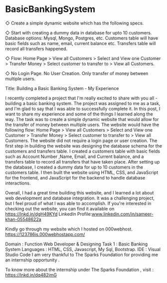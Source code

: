 # BasicBankingSystem
◇ Create a simple dynamic website which has the following specs.

◇ Start with creating a dummy data in database for upto 10 customers. Database options: Mysql, Mongo, Postgres, etc. Customers table will have basic fields such as name, email, current balance etc. Transfers table will record all transfers happened.

◇ Flow: Home Page > View all Customers > Select and View one Customer > Transfer Money > Select customer to transfer to > View all Customers.

◇ No Login Page. No User Creation. Only transfer of money between multiple users.

Title: Building a Basic Banking System - My Experience

I recently completed a project that I'm really excited to share with you all - building a basic banking system. The project was assigned to me as a task, and I'm glad to say that I was able to successfully complete it. In this post, I want to share my experience and some of the things I learned along the way.
The task was to create a simple dynamic website that would allow for the transfer of money between multiple users. The website would have the following flow: Home Page > View all Customers > Select and View one Customer > Transfer Money > Select customer to transfer to > View all Customers. The website did not require a login page or user creation.
The first step in building the website was designing the database schema for the customers and transfers table. I created a customers table with basic fields such as Account Number ,Name, Email, and Current balance, and a transfers table to record all transfers that have taken place.
After setting up the database, I created a dummy data for up to 10 customers in the customers table. I then built the website using HTML, CSS, and JavaScript for the frontend, and JavaScript for the backend to handle database interactions.

Overall, I had a great time building this website, and I learned a lot about web development and database integration. It was a challenging project, but I feel proud of what I was able to accomplish. If you're interested in checking out the website, you can find it available on https://lnkd.in/dgH49KYd
LinkedIn Profile:www.linkedin.com/in/sameer-khan-05548622a

Kindly go through my website which I hosted on 000webhost.
https://123786is.000webhostapp.com/

Domain : Function Web Developer & Designing
Task 1 : Basic Banking System
Languages : HTML, CSS, Javascript, My Sql, Bootstrap.
IDE : Visual Studio Code
I am very thankful to The Sparks Foundation for providing me an internship opportunity .

To know more about the internship under The Sparks Foundation ,
visit : https://lnkd.in/dq482jmG

